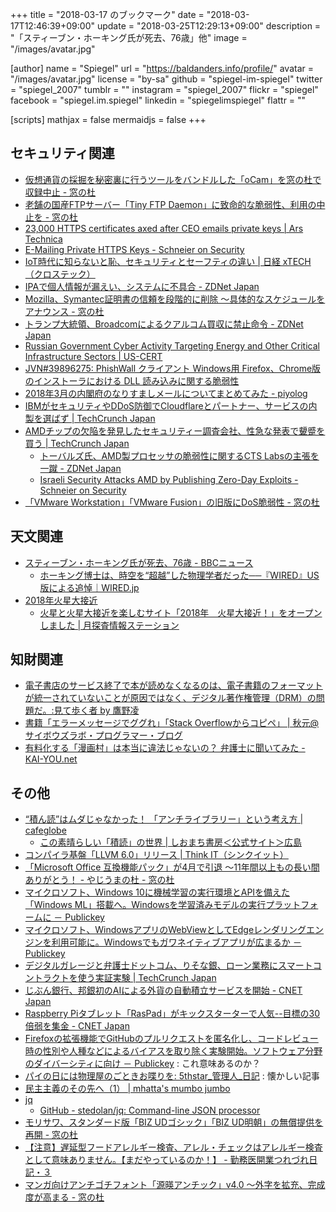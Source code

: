 +++
title = "2018-03-17 のブックマーク"
date =  "2018-03-17T12:46:39+09:00"
update = "2018-03-25T12:29:13+09:00"
description = "「スティーブン・ホーキング氏が死去、76歳」他"
image = "/images/avatar.jpg"

[author]
name      = "Spiegel"
url       = "https://baldanders.info/profile/"
avatar    = "/images/avatar.jpg"
license   = "by-sa"
github    = "spiegel-im-spiegel"
twitter   = "spiegel_2007"
tumblr    = ""
instagram = "spiegel_2007"
flickr    = "spiegel"
facebook  = "spiegel.im.spiegel"
linkedin  = "spiegelimspiegel"
flattr    = ""

[scripts]
  mathjax = false
  mermaidjs = false
+++

## セキュリティ関連

- [仮想通貨の採掘を秘密裏に行うツールをバンドルした「oCam」を窓の杜で収録中止 - 窓の杜](https://forest.watch.impress.co.jp/docs/news/1111067.html)
- [老舗の国産FTPサーバー「Tiny FTP Daemon」に致命的な脆弱性、利用の中止を - 窓の杜](https://forest.watch.impress.co.jp/docs/news/1111333.html)
- [23,000 HTTPS certificates axed after CEO emails private keys | Ars Technica](https://arstechnica.com/information-technology/2018/03/23000-https-certificates-axed-after-ceo-e-mails-private-keys/)
- [E-Mailing Private HTTPS Keys - Schneier on Security](https://www.schneier.com/blog/archives/2018/03/e-mailing_priva.html)
- [IoT時代に知らないと恥、セキュリティとセーフティの違い | 日経 xTECH（クロステック）](http://tech.nikkeibp.co.jp/atcl/nxt/column/18/00164/022600005/)
- [IPAで個人情報が漏えい、システムに不具合 - ZDNet Japan](https://japan.zdnet.com/article/35116081/)
- [Mozilla、Symantec証明書の信頼を段階的に削除 ～具体的なスケジュールをアナウンス - 窓の杜](https://forest.watch.impress.co.jp/docs/news/1111216.html)
- [トランプ大統領、Broadcomによるクアルコム買収に禁止命令 - ZDNet Japan](https://japan.zdnet.com/article/35116027/)
- [Russian Government Cyber Activity Targeting Energy and Other Critical Infrastructure Sectors | US-CERT](https://www.us-cert.gov/ncas/alerts/TA18-074A)
- [JVN#39896275: PhishWall クライアント Windows用 Firefox、Chrome版のインストーラにおける DLL 読み込みに関する脆弱性](https://jvn.jp/jp/JVN39896275/)
- [2018年3月の内閣府のなりすましメールについてまとめてみた - piyolog](http://d.hatena.ne.jp/Kango/20180314/1521059173)
- [IBMがセキュリティやDDoS防御でCloudflareとパートナー、サービスの内製を選ばず  |  TechCrunch Japan](https://jp.techcrunch.com/2018/03/15/2018-03-14-ibm-partners-with-cloudflare-to-launch-new-security-and-ddos-protection-features/)
- [AMDチップの欠陥を発見したセキュリティー調査会社、性急な発表で顰蹙を買う  |  TechCrunch Japan](https://jp.techcrunch.com/2018/03/14/2018-03-13-security-researchers-find-flaws-in-amd-chips-but-raise-eyebrows-with-rushed-disclosure/)
    - [トーバルズ氏、AMD製プロセッサの脆弱性に関するCTS Labsの主張を一蹴 - ZDNet Japan](https://japan.zdnet.com/article/35116259/)
    - [Israeli Security Attacks AMD by Publishing Zero-Day Exploits - Schneier on Security](https://www.schneier.com/blog/archives/2018/03/israeli_securit.html)
- [「VMware Workstation」「VMware Fusion」の旧版にDoS脆弱性 - 窓の杜](https://forest.watch.impress.co.jp/docs/news/1112085.html)

## 天文関連

- [スティーブン・ホーキング氏が死去、76歳 - BBCニュース](http://www.bbc.com/japanese/43395742)
    - [ホーキング博士は、時空を“超越”した物理学者だった──『WIRED』US版による追悼｜WIRED.jp](https://wired.jp/2018/03/15/stephen-hawking-passes-away/)
- [2018年火星大接近](https://mars2018.space/)
    - [火星と火星大接近を楽しむサイト「2018年　火星大接近！」をオープンしました  |   月探査情報ステーション](https://moonstation.jp/news/20180315-website-for-mars-close-approach-2018-opens)

## 知財関連

- [電子書店のサービス終了で本が読めなくなるのは、電子書籍のフォーマットが統一されていないことが原因ではなく、デジタル著作権管理（DRM）の問題だ。:見て歩く者 by 鷹野凌](http://www.wildhawkfield.com/2018/03/end-of-service-of-ebookstore-and-DRM-problem.html?m=1)
- [書籍「エラーメッセージでググれ」「Stack Overflowからコピペ」 | 秋元@サイボウズラボ・プログラマー・ブログ](http://developer.cybozu.co.jp/akky/2018/03/googling-the-error-message/)
- [有料化する「漫画村」は本当に違法じゃないの？ 弁護士に聞いてみた - KAI-YOU.net](http://kai-you.net/article/51244)

## その他

- [“積ん読”はムダじゃなかった！ 「アンチライブラリー」という考え方 | cafeglobe](https://www.cafeglobe.com/2018/03/library.html)
    - [この素晴らしい「積読」の世界 | しおまち書房＜公式サイト＞広島](https://shiomachi.com/5021)
- [コンパイラ基盤「LLVM 6.0」リリース | Think IT（シンクイット）](https://thinkit.co.jp/news/bn/13519)
- [「Microsoft Office 互換機能パック」が4月で引退 ～11年間以上もの長い間ありがとう！ - やじうまの杜 - 窓の杜](https://forest.watch.impress.co.jp/docs/serial/yajiuma/1110841.html)
- [マイクロソフト、Windows 10に機械学習の実行環境とAPIを備えた「Windows ML」搭載へ。Windowsを学習済みモデルの実行プラットフォームに － Publickey](http://www.publickey1.jp/blog/18/windows_10apiwindows_mlwindows.html)
- [マイクロソフト、WindowsアプリのWebViewとしてEdgeレンダリングエンジンを利用可能に。Windowsでもガワネイティブアプリが広まるか － Publickey](http://www.publickey1.jp/blog/18/windowswebviewedgewindows.html)
- [デジタルガレージと弁護士ドットコム、りそな銀、ローン業務にスマートコントラクトを使う実証実験  |  TechCrunch Japan](http://jp.techcrunch.com/2018/03/12/dg-bengo4-risona-try-elements/)
- [じぶん銀行、邦銀初のAIによる外貨の自動積立サービスを開始 - CNET Japan](https://japan.cnet.com/article/35115860/)
- [Raspberry Piタブレット「RasPad」がキックスターターで人気--目標の30倍弱を集金 - CNET Japan](https://japan.cnet.com/article/35115834/)
- [Firefoxの拡張機能でGitHubのプルリクエストを匿名化し、コードレビュー時の性別や人種などによるバイアスを取り除く実験開始。ソフトウェア分野のダイバーシティに向け － Publickey](http://www.publickey1.jp/blog/18/firefoxgithub.html) : これ意味あるのか？
- [パイの日には物理屋のごときお喋りを: 5thstar_管理人_日記](http://5thstar.air-nifty.com/blog/2008/03/post_e243.html) : 懐かしい記事
- [民主主義のその先へ（1） | mhatta's mumbo jumbo](http://www.mhatta.org/wp/blog/2018/03/15/beyond-democracy-1/)
- [jq](https://stedolan.github.io/jq/)
    - [GitHub - stedolan/jq: Command-line JSON processor](https://github.com/stedolan/jq)
- [モリサワ、スタンダード版「BIZ UDゴシック」「BIZ UD明朝」の無償提供を再開 - 窓の杜](https://forest.watch.impress.co.jp/docs/news/1111856.html)
- [【注意】遅延型フードアレルギー検査、アレル・チェックはアレルギー検査として意味ありません。【まだやっているのか！】 - 勤務医開業つれづれ日記・３](http://kaigyou-turezure.hatenablog.jp/entry/2018/03/14/092135)
- [マンガ向けアンチゴチフォント「源暎アンチック」v4.0 ～外字を拡充、完成度が高まる - 窓の杜](https://forest.watch.impress.co.jp/docs/news/1111761.html)
